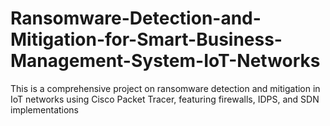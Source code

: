 # Ransomware-Detection-and-Mitigation-for-Smart-Business-Management-System-IoT-Networks
This is a comprehensive project on ransomware detection and mitigation in IoT networks using Cisco Packet Tracer, featuring firewalls, IDPS, and SDN implementations

